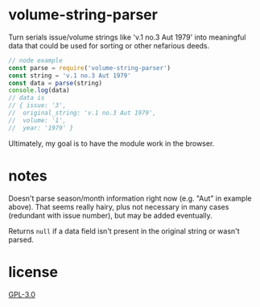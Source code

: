 # volume-string-parser

Turn serials issue/volume strings like 'v.1 no.3 Aut 1979' into meaningful data that could be used for sorting or other nefarious deeds.

```js
// node example
const parse = require('volume-string-parser')
const string = 'v.1 no.3 Aut 1979'
const data = parse(string)
console.log(data)
// data is
// { issue: '3',
//  original_string: 'v.1 no.3 Aut 1979',
//  volume: '1',
//  year: '1979' }
```

Ultimately, my goal is to have the module work in the browser.

# notes

Doesn't parse season/month information right now (e.g. "Aut" in example above). That seems really hairy, plus not necessary in many cases (redundant with issue number), but may be added eventually.

Returns `null` if a data field isn't present in the original string or wasn't parsed.

# license

[GPL-3.0](https://www.gnu.org/licenses/gpl-3.0.en.html)
